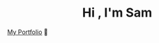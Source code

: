 <h1 align="center">Hi , I'm Sam</h1>

[My Portfolio](https://portfolio-git-main-oxedom.vercel.app/) 🦓 
